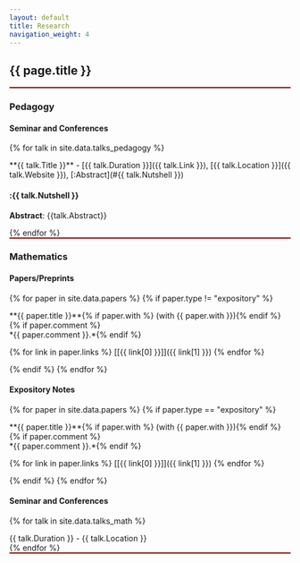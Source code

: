 ```yaml
---
layout: default
title: Research
navigation_weight: 4
---
```


<div style="border-bottom: 2px  solid #800000;">

## {{ page.title }}

</div>

<!--A pdf copy of my Research Statement as of Winter 2024 can be found here: [[Short](Research_Statement.pdf)], [[Long](Research_Statement_long.pdf)].-->


<div style="border-bottom: 2px  solid #800000;">

### Pedagogy

#### Seminar and Conferences

{% for talk in site.data.talks_pedagogy %}
<div class="course">
**{{ talk.Title }}** - [{{ talk.Duration }}]({{ talk.Link }}), [{{ talk.Location }}]({{ talk.Website }}), [:Abstract](#{{ talk.Nutshell }})

#### :{{ talk.Nutshell }}

__Abstract__: {{talk.Abstract}}
</div>
{% endfor %}


</div>

<div style="border-bottom: 2px  solid #800000;">

### Mathematics

#### Papers/Preprints

{% for paper in site.data.papers %}
{% if paper.type != "expository" %}
<div class="papers">
**{{ paper.title }}**{% if paper.with %} (with {{ paper.with }}){% endif %}{% if paper.comment %}<br/> *{{ paper.comment }}.*{% endif %}

{% for link in paper.links %} [\[{{ link[0] }}\]]({{ link[1] }}) {% endfor %}
</div>
{% endif %}
{% endfor %}

#### Expository Notes

{% for paper in site.data.papers %}
{% if paper.type == "expository" %}
<div class="papers">
**{{ paper.title }}**{% if paper.with %} (with {{ paper.with }}){% endif %}{% if paper.comment %}<br/> *{{ paper.comment }}.*{% endif %}

{% for link in paper.links %} [\[{{ link[0] }}\]]({{ link[1] }}) {% endfor %}
</div>
{% endif %}
{% endfor %}


#### Seminar and Conferences

{% for talk in site.data.talks_math %}
<div class="course">
{{ talk.Duration }} - {{ talk.Location }}
</div>
{% endfor %}

</div>
